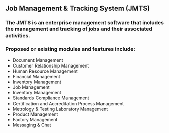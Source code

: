 ## Job Management & Tracking System (JMTS)
### The JMTS is an enterprise management software that includes the management and tracking of jobs and their associated activities.

### Proposed or existing modules and features include:
- Document Management
- Customer Relationship Management
- Human Resource Management
- Financial Management
- Inventory Management
- Job Management
- Inventory Management
- Standards Compliance Management
- Certification and Accreditation Process Management
- Metrology & Testing Laboratory Management
- Product Management
- Factory Management
- Messaging & Chat
